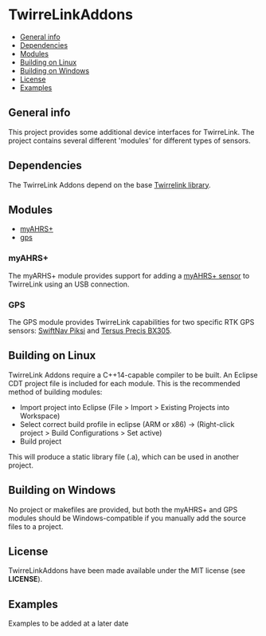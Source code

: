 # TwirreLinkAddons

* [General info](#general-info)
* [Dependencies](#dependencies)
* [Modules](#modules)
* [Building on Linux](#building-on-linux)
* [Building on Windows](#building-on-windows)
* [License](#license)
* [Examples](#examples)


## General info
This project provides some additional device interfaces for TwirreLink. The project contains several different 'modules' for different types of sensors.


## Dependencies
The TwirreLink Addons depend on the base [Twirrelink library][twirrelink-prj]. 


## Modules

* [myAHRS+](#myahrs)
* [gps](#gps)

### myAHRS+
The myARHS+ module provides support for adding a [myAHRS+ sensor][myahrs] to TwirreLink using an USB connection.

### GPS
The GPS module provides TwirreLink capabilities for two specific RTK GPS sensors: [SwiftNav Piksi][piksi] and [Tersus Precis BX305][precis].


## Building on Linux
TwirreLink Addons require a C++14-capable compiler to be built. An Eclipse CDT project file is included for each module. This is the recommended method of building modules:

* Import project into Eclipse (File > Import > Existing Projects into Workspace)
* Select correct build profile in eclipse (ARM or x86) -> (Right-click project > Build Configurations > Set active)
* Build project

This will produce a static library file (.a), which can be used in another project.


## Building on Windows
No project or makefiles are provided, but both the myAHRS+ and GPS modules should be Windows-compatible if you manually add the source files to a project.


## License
TwirreLinkAddons have been made available under the MIT license (see **LICENSE**).


## Examples
Examples to be added at a later date



[twirrelink-prj]: https://github.com/NHLStenden-CVDS/TwirreLink
[myahrs]: https://github.com/withrobot/myAHRS_plus
[piksi]: https://www.kickstarter.com/projects/swiftnav/piksi-the-rtk-gps-receiver
[precis]: https://www.tersus-gnss.com/product/bx305-oem-board
